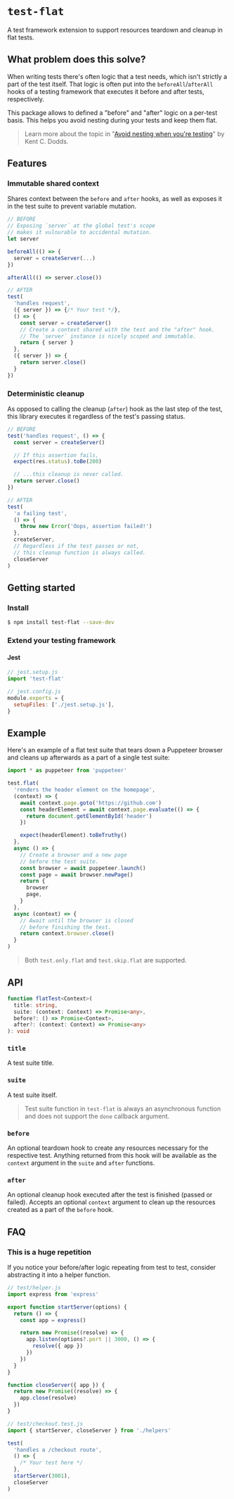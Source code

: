 # `test-flat`

A test framework extension to support resources teardown and cleanup in flat tests.

## What problem does this solve?

When writing tests there's often logic that a test needs, which isn't strictly a part of the test itself. That logic is often put into the `beforeAll`/`afterAll` hooks of a testing framework that executes it before and after tests, respectively.

This package allows to defined a "before" and "after" logic on a per-test basis. This helps you avoid nesting during your tests and keep them flat.

> Learn more about the topic in "[Avoid nesting when you're testing](https://kentcdodds.com/blog/avoid-nesting-when-youre-testing)" by Kent C. Dodds.

## Features

### Immutable shared context

Shares context between the `before` and `after` hooks, as well as exposes it in the test suite to prevent variable mutation.

```js
// BEFORE
// Exposing `server` at the global test's scope
// makes it vulnurable to accidental mutation.
let server

beforeAll(() => {
  server = createServer(...)
})

afterAll(() => server.close())
```

```js
// AFTER
test(
  'handles request',
  ({ server }) => {/* Your test */},
  () => {
    const server = createServer()
    // Create a context shared with the test and the "after" hook.
    // The `server` instance is nicely scoped and immutable.
    return { server }
  },
  ({ server }) => {
    return server.close()
  }
})
```

### Deterministic cleanup

As opposed to calling the cleanup (`after`) hook as the last step of the test, this library executes it regardless of the test's passing status.

```js
// BEFORE
test('handles request', () => {
  const server = createServer()

  // If this assertion fails,
  expect(res.status).toBe(200)

  // ...this cleanup is never called.
  return server.close()
})
```

```js
// AFTER
test(
  'a failing test',
  () => {
    throw new Error('Oops, assertion failed!')
  },
  createServer,
  // Regardless if the test passes or not,
  // this cleanup function is always called.
  closeServer
)
```

## Getting started

### Install

```bash
$ npm install test-flat --save-dev
```

### Extend your testing framework

#### Jest

```js
// jest.setup.js
import 'test-flat'
```

```js
// jest.config.js
module.exports = {
  setupFiles: ['./jest.setup.js'],
}
```

## Example

Here's an example of a flat test suite that tears down a Puppeteer browser and cleans up afterwards as a part of a single test suite:

```js
import * as puppeteer from 'puppeteer'

test.flat(
  'renders the header element on the homepage',
  (context) => {
    await context.page.goto('https://github.com')
    const headerElement = await context.page.evaluate(() => {
      return document.getElementById('header')
    })

    expect(headerElement).toBeTruthy()
  },
  async () => {
    // Create a browser and a new page
    // before the test suite.
    const browser = await puppeteer.launch()
    const page = await browser.newPage()
    return {
      browser
      page,
    }
  },
  async (context) => {
    // Await until the browser is closed
    // before finishing the test.
    return context.browser.close()
  }
)
```

> Both `test.only.flat` and `test.skip.flat` are supported.

## API

```ts
function flatTest<Context>(
  title: string,
  suite: (context: Context) => Promise<any>,
  before?: () => Promise<Context>,
  after?: (context: Context) => Promise<any>
): void
```

### `title`

A test suite title.

### `suite`

A test suite itself.

> Test suite function in `test-flat` is always an asynchronous function and does not support the `done` callback argument.

### `before`

An optional teardown hook to create any resources necessary for the respective test. Anything returned from this hook will be available as the `context` argument in the `suite` and `after` functions.

### `after`

An optional cleanup hook executed after the test is finished (passed or failed). Accepts an optional `context` argument to clean up the resources created as a part of the `before` hook.

## FAQ

### This is a huge repetition

If you notice your before/after logic repeating from test to test, consider abstracting it into a helper function.

```js
// test/helper.js
import express from 'express'

export function startServer(options) {
  return () => {
    const app = express()

    return new Promise((resolve) => {
      app.listen(options?.port || 3000, () => {
        resolve({ app })
      })
    })
  }
}

function closeServer({ app }) {
  return new Promise((resolve) => {
    app.close(resolve)
  })
}
```

```js
// test/checkout.test.js
import { startServer, closeServer } from './helpers'

test(
  'handles a /checkout route',
  () => {
    /* Your test here */
  },
  startServer(3001),
  closeServer
)
```
